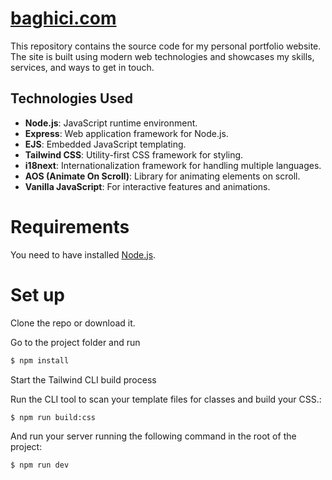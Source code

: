# [baghici.com](https://baghici.com/)

This repository contains the source code for my personal portfolio website. The site is built using modern web technologies and showcases my skills, services, and ways to get in touch.

## Technologies Used

- **Node.js**: JavaScript runtime environment.
- **Express**: Web application framework for Node.js.
- **EJS**: Embedded JavaScript templating.
- **Tailwind CSS**: Utility-first CSS framework for styling.
- **i18next**: Internationalization framework for handling multiple languages.
- **AOS (Animate On Scroll)**: Library for animating elements on scroll.
- **Vanilla JavaScript**: For interactive features and animations.

# Requirements

You need to have installed [Node.js](https://nodejs.org/es/download/).

# Set up

Clone the repo or download it.

Go to the project folder and run

```sh
$ npm install
```

Start the Tailwind CLI build process

Run the CLI tool to scan your template files for classes and build your CSS.:

```sh
$ npm run build:css
```


And run your server running the following command in the root of the project:

```sh
$ npm run dev
```

